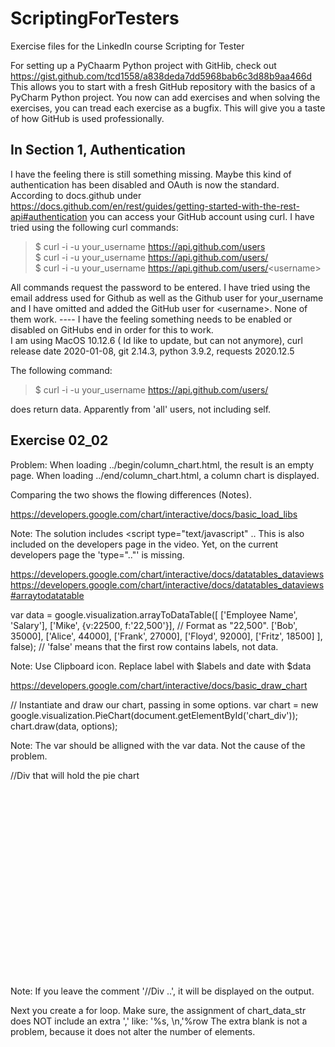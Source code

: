 # ScriptingForTesters

Exercise files for the LinkedIn course Scripting for Tester

For setting up a PyChaarm Python project with GitHib, check out https://gist.github.com/tcd1558/a838deda7dd5968bab6c3d88b9aa466d
This allows you to start with a fresh GitHub repository with the basics of a PyCharm Python project. You now can add exercises and when solving the exercises, you can tread each exercise as a bugfix. This will give you a taste of how GitHub is used professionally. 

## In Section 1, Authentication

I have the feeling there is still something missing. Maybe this kind of authentication has been disabled and OAuth is now the standard.      
According to docs.github under https://docs.github.com/en/rest/guides/getting-started-with-the-rest-api#authentication you can access your GitHub account using curl. I have tried using the following curl commands:

> $ curl -i -u your_username https://api.github.com/users     
> $ curl -i -u your_username https://api.github.com/users/     
> $ curl -i -u your_username https://api.github.com/users/<username\>           
 
All commands request the password to be entered. I have tried using the email address used for Github as well as the Github user for your_username and I have omitted and added the GitHub user for <username\>. None of them work. ----  I have the feeling something needs to be enabled or disabled on GitHubs end in order for this to work.       
I am using MacOS 10.12.6 ( Id like to update, but can not anymore), curl release date 2020-01-08, git 2.14.3, python 3.9.2, requests 2020.12.5

The following command:
> $ curl -i -u your_username https://api.github.com/users/ 

does return data. Apparently from 'all' users, not including self. 

## Exercise 02_02

Problem: 
When loading ../begin/column_chart.html, the result is an empty page. 
When loading ../end/column_chart.html, a column chart is displayed. 

Comparing the two shows the flowing differences (Notes).


https://developers.google.com/chart/interactive/docs/basic_load_libs

<script src="https://www.gstatic.com/charts/loader.js"></script>
<script>
  google.charts.load('current', {packages: ['corechart']});
  google.charts.setOnLoadCallback(drawChart);
  ...
</script>

Note: The solution includes <script type="text/javascript" ..
	This is also included on the developers page in the video. 
	Yet, on the current developers page the 'type=".."' is missing. 

https://developers.google.com/chart/interactive/docs/datatables_dataviews
https://developers.google.com/chart/interactive/docs/datatables_dataviews#arraytodatatable

var data = google.visualization.arrayToDataTable([
       ['Employee Name', 'Salary'],
       ['Mike', {v:22500, f:'22,500'}], // Format as "22,500".
       ['Bob', 35000],
       ['Alice', 44000],
       ['Frank', 27000],
       ['Floyd', 92000],
       ['Fritz', 18500]
      ],
      false); // 'false' means that the first row contains labels, not data.

Note: Use Clipboard icon. Replace label with $labels and date with $data 

https://developers.google.com/chart/interactive/docs/basic_draw_chart

// Instantiate and draw our chart, passing in some options.
      var chart = new google.visualization.PieChart(document.getElementById('chart_div'));
      chart.draw(data, options);

Note: The var should be alligned with the var data. Not the cause of 
	the problem.

//Div that will hold the pie chart
    <div id="chart_div" style="width:400; height:300"></div>

Note: If you leave the comment '//Div ..', it will be displayed on the output. 

Next you create a for loop. Make sure, the assignment of chart_data_str does 
	NOT include an extra ',' like: '%s, \n,'%row
	The extra blank is not a problem, because it does not alter the number 
	of elements. 

